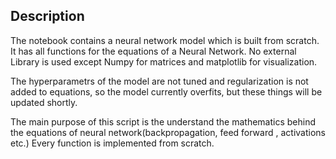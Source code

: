 ## Description
The notebook contains a neural network model which is built from scratch. It has all functions for the equations of a Neural Network. No external Library is used except Numpy for matrices and matplotlib for visualization.  

The hyperparametrs of the model are not tuned and regularization is not added to equations, so the model currently overfits, but these things will be updated shortly.  
  
The main purpose of this script is the understand the mathematics behind the equations of neural network(backpropagation, feed forward , activations etc.) Every function is implemented from scratch.